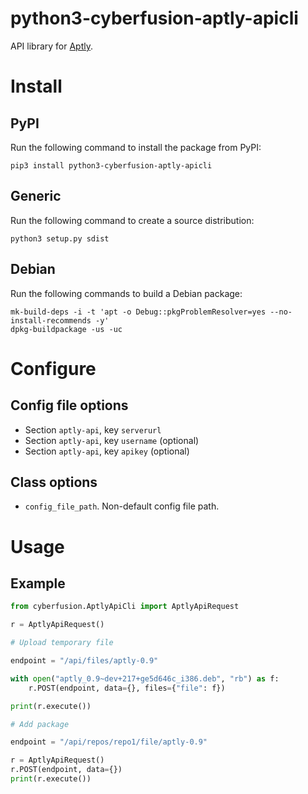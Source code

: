 # python3-cyberfusion-aptly-apicli

API library for [Aptly](https://www.aptly.info/).

# Install

## PyPI

Run the following command to install the package from PyPI:

    pip3 install python3-cyberfusion-aptly-apicli

## Generic

Run the following command to create a source distribution:

    python3 setup.py sdist

## Debian

Run the following commands to build a Debian package:

    mk-build-deps -i -t 'apt -o Debug::pkgProblemResolver=yes --no-install-recommends -y'
    dpkg-buildpackage -us -uc

# Configure

## Config file options

* Section `aptly-api`, key `serverurl`
* Section `aptly-api`, key `username` (optional)
* Section `aptly-api`, key `apikey` (optional)

## Class options

* `config_file_path`. Non-default config file path.

# Usage

## Example

```python
from cyberfusion.AptlyApiCli import AptlyApiRequest

r = AptlyApiRequest()

# Upload temporary file

endpoint = "/api/files/aptly-0.9"

with open("aptly_0.9~dev+217+ge5d646c_i386.deb", "rb") as f:
    r.POST(endpoint, data={}, files={"file": f})

print(r.execute())

# Add package

endpoint = "/api/repos/repo1/file/aptly-0.9"

r = AptlyApiRequest()
r.POST(endpoint, data={})
print(r.execute())
```
